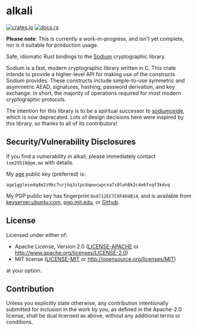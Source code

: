 # alkali
[![crates.io](https://img.shields.io/crates/v/alkali.svg)](https://crates.io/crates/alkali)
[![docs.rs](https://docs.rs/alkali/badge.svg)](https://docs.rs/alkali)

**Please note**: This is currently a work-in-progress, and isn't yet complete,
nor is it suitable for production usage.

Safe, idiomatic Rust bindings to the [Sodium](https://libsodium.org)
cryptographic library.

Sodium is a fast, modern cryptographic library written in C. This crate intends
to provide a higher-level API for making use of the constructs Sodium provides.
These constructs include simple-to-use symmetric and asymmetric AEAD,
signatures, hashing, password derivation, and key exchange: In short, the
majority of operations required for most modern cryptographic protocols.

The intention for this library is to be a spiritual successor to
[sodiumoxide](https://github.com/sodiumoxide/sodiumoxide), which is now
deprecated. Lots of design decisions here were inspired by this library, so
thanks to all of its contributors!

## Security/Vulnerability Disclosures
If you find a vulnerability in alkali, please immediately contact
`tom25519@pm.me` with details.

My [age](https://github.com/FiloSottile/age) public key (preferred) is:

```text
age1gglesedq4m2z9kc7urjhq3zlpc6qewcwpcna7s0lwh8k2c4e6fxqf3kdvq
```

My PGP public key has fingerprint `0x4712EC7C9F404B14`, and is available from
[keyserver.ubuntu.com](https://keyserver.ubuntu.com),
[pgp.mit.edu](https://pgp.mit.edu/), or
[Github](https://github.com/tom25519.gpg).

## License
Licensed under either of:

 * Apache License, Version 2.0 ([LICENSE-APACHE](LICENSE-APACHE) or
   http://www.apache.org/licenses/LICENSE-2.0)
 * MIT license ([LICENSE-MIT](LICENSE-MIT) or
   http://opensource.org/licenses/MIT)

at your option.

## Contribution
Unless you explicitly state otherwise, any contribution intentionally submitted
for inclusion in the work by you, as defined in the Apache-2.0 license, shall be
dual licensed as above, without any additional terms or conditions.
